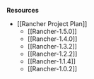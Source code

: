 **Resources**
* [[Rancher Project Plan]]
  * [[Rancher-1.5.0]]
  * [[Rancher-1.4.0]]
  * [[Rancher-1.3.2]]
  * [[Rancher-1.2.2]]
  * [[Rancher-1.1.4]]
  * [[Rancher-1.0.2]]